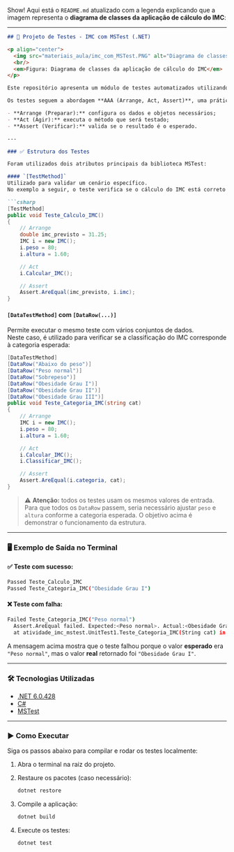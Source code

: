 Show! Aqui está o `README.md` atualizado com a legenda explicando que a imagem representa o **diagrama de classes da aplicação de cálculo do IMC**:

---

```markdown
## 🧪 Projeto de Testes - IMC com MSTest (.NET)

<p align="center">
  <img src="materiais_aula/imc_com_MSTest.PNG" alt="Diagrama de classes IMC" width="500"/>
  <br/>
  <em>Figura: Diagrama de classes da aplicação de cálculo do IMC</em>
</p>

Este repositório apresenta um módulo de testes automatizados utilizando o framework **MSTest**, nativo do ecossistema **.NET**, aplicado à validação de uma classe responsável pelo cálculo e classificação do IMC (Índice de Massa Corporal).

Os testes seguem a abordagem **AAA (Arrange, Act, Assert)**, uma prática comum e recomendada para organizar testes de forma clara:

- **Arrange (Preparar):** configura os dados e objetos necessários;
- **Act (Agir):** executa o método que será testado;
- **Assert (Verificar):** valida se o resultado é o esperado.

---

### ✅ Estrutura dos Testes

Foram utilizados dois atributos principais da biblioteca MSTest:

#### `[TestMethod]`
Utilizado para validar um cenário específico.  
No exemplo a seguir, o teste verifica se o cálculo do IMC está correto para determinado peso e altura:

```csharp
[TestMethod]
public void Teste_Calculo_IMC()
{
    // Arrange
    double imc_previsto = 31.25;
    IMC i = new IMC();
    i.peso = 80;
    i.altura = 1.60;

    // Act
    i.Calcular_IMC();

    // Assert
    Assert.AreEqual(imc_previsto, i.imc);
}
```

#### `[DataTestMethod]` com `[DataRow(...)]`
Permite executar o mesmo teste com vários conjuntos de dados.  
Neste caso, é utilizado para verificar se a classificação do IMC corresponde à categoria esperada:

```csharp
[DataTestMethod]
[DataRow("Abaixo do peso")]
[DataRow("Peso normal")]
[DataRow("Sobrepeso")]
[DataRow("Obesidade Grau I")]
[DataRow("Obesidade Grau II")]
[DataRow("Obesidade Grau III")]
public void Teste_Categoria_IMC(string cat)
{
    // Arrange
    IMC i = new IMC();
    i.peso = 80;
    i.altura = 1.60;

    // Act
    i.Calcular_IMC();
    i.Classificar_IMC();

    // Assert
    Assert.AreEqual(i.categoria, cat);
}
```

> ⚠️ **Atenção:** todos os testes usam os mesmos valores de entrada. Para que todos os `DataRow` passem, seria necessário ajustar `peso` e `altura` conforme a categoria esperada. O objetivo acima é demonstrar o funcionamento da estrutura.

---

### 🖥️ Exemplo de Saída no Terminal

#### ✅ Teste com sucesso:

```bash
Passed Teste_Calculo_IMC
Passed Teste_Categoria_IMC("Obesidade Grau I")
```

#### ❌ Teste com falha:

```bash
Failed Teste_Categoria_IMC("Peso normal")
  Assert.AreEqual failed. Expected:<Peso normal>. Actual:<Obesidade Grau I>. 
  at atividade_imc_mstest.UnitTest1.Teste_Categoria_IMC(String cat) in C:\Testes\UnitTest1.cs:line 28
```

A mensagem acima mostra que o teste falhou porque o valor **esperado** era `"Peso normal"`, mas o valor **real** retornado foi `"Obesidade Grau I"`.

---

### 🛠 Tecnologias Utilizadas

- [.NET 6.0.428](https://dotnet.microsoft.com/)
- [C#](https://learn.microsoft.com/dotnet/csharp/)
- [MSTest](https://learn.microsoft.com/dotnet/core/testing/unit-testing-with-mstest)

---

### ▶️ Como Executar

Siga os passos abaixo para compilar e rodar os testes localmente:

1. Abra o terminal na raiz do projeto.

2. Restaure os pacotes (caso necessário):
   ```bash
   dotnet restore
   ```

3. Compile a aplicação:
   ```bash
   dotnet build
   ```

4. Execute os testes:
   ```bash
   dotnet test
   ```
